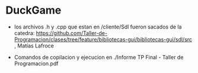 # DuckGame
- los archivos .h y .cpp que estan en /cliente/Sdl fueron sacados de la catedra: https://github.com/Taller-de-Programacion/clases/tree/feature/bibliotecas-gui/bibliotecas-gui/sdl/src , Matías Lafroce

- Comandos de copilacion y ejecucion en ./Informe TP Final - Taller de Programacion.pdf
